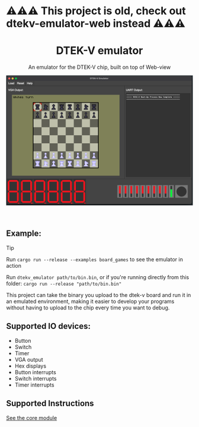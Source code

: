 # ⚠️⚠️⚠️ This project is old, check out dtekv-emulator-web instead ⚠️⚠️⚠️


<div align="center">
    <h1>DTEK-V emulator</h1>
    <p>An emulator for the DTEK-V chip, built on top of Web-view</p>
</div>

![A preview of what the emulator looks like](assets/example.png)

<br />

## Example:

> [!TIP]
> Run `cargo run --release --examples board_games` to see the emulator in action

Run `dtekv_emulator path/to/bin.bin`, or if you're running directly from this folder: `cargo run --release "path/to/bin.bin"`

This project can take the binary you upload to the dtek-v board and run it in an emulated environment, making it easier to develop your programs without having to upload to the chip every time you want to debug.

## Supported IO devices:

- Button
- Switch
- Timer
- VGA output
- Hex displays
- Button interrupts
- Switch interrupts
- Timer interrupts

## Supported Instructions

[See the core module](https://github.com/PumpedSardines/dtekv-emulator-core)
